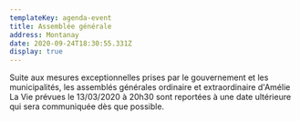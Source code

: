 ```yaml
---
templateKey: agenda-event
title: Assemblée générale
address: Montanay
date: 2020-09-24T18:30:55.331Z
display: true
---
```

Suite aux mesures exceptionnelles prises par le gouvernement et les municipalités, les assemblés générales ordinaire et extraordinaire d'Amélie La Vie prévues le 13/03/2020 à 20h30 sont reportées à une date ultérieure qui
sera communiquée dès que possible.